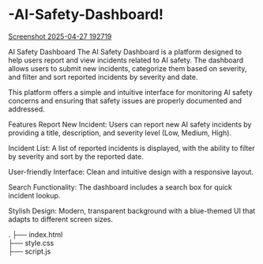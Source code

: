 # -AI-Safety-Dashboard!

[Screenshot 2025-04-27 192719](https://github.com/user-attachments/assets/2c52426f-269a-4f60-8cbe-871fddbf377a)




AI Safety Dashboard
The AI Safety Dashboard is a platform designed to help users report and view incidents related to AI safety. The dashboard allows users to submit new incidents, categorize them based on severity, and filter and sort reported incidents by severity and date.

This platform offers a simple and intuitive interface for monitoring AI safety concerns and ensuring that safety issues are properly documented and addressed.

Features
Report New Incident: Users can report new AI safety incidents by providing a title, description, and severity level (Low, Medium, High).

Incident List: A list of reported incidents is displayed, with the ability to filter by severity and sort by the reported date.

User-friendly Interface: Clean and intuitive design with a responsive layout.

Search Functionality: The dashboard includes a search box for quick incident lookup.

Stylish Design: Modern, transparent background with a blue-themed UI that adapts to different screen sizes.

.
├── index.html            
├── style.css             
├── script.js            

